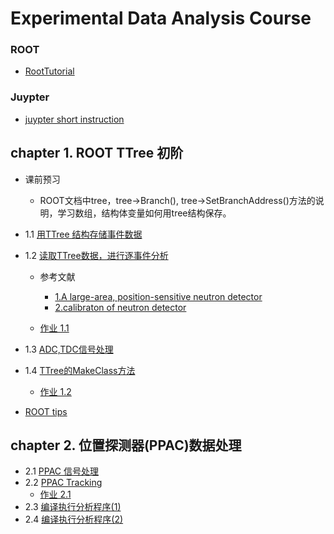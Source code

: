 # Experimental Data Analysis Course
### ROOT 
 - [RootTutorial](http://www.pp.rhul.ac.uk/~cowan/RootTutorial/)
### Juypter
 - [juypter short instruction](jupyter-short-instruction.pdf)
## chapter 1. ROOT TTree 初阶
 - 课前预习
   - ROOT文档中tree，tree->Branch(), tree->SetBranchAddress()方法的说明，学习数组，结构体变量如何用tree结构保存。
 - 1.1 [用TTree 结构存储事件数据](chapt1/1.1_create_tree.html)
 - 1.2 [读取TTree数据，进行逐事件分析](https://nbviewer.jupyter.org/github/zhihuanli/Experimental-Data-Analysis-Course/blob/master/chapt1/1.2%20read%20tree.ipynb)
    - 参考文献
      - [1.A large-area, position-sensitive neutron detector](./chapt1/neutron_detector.pdf)
      - [2.calibraton of neutron detector](./chapt1/neutron_cali.pdf)
      
    - [作业 1.1](https://nbviewer.jupyter.org/github/zhihuanli/Experimental-Data-Analysis-Course/blob/master/chapt1/coursework1.1.ipynb) 
 - 1.3 [ADC,TDC信号处理](https://nbviewer.jupyter.org/github/zhihuanli/Experimental-Data-Analysis-Course/blob/master/chapt1/1.3%20adc%20overflow.ipynb)
 - 1.4 [TTree的MakeClass方法](https://nbviewer.jupyter.org/github/zhihuanli/Experimental-Data-Analysis-Course/blob/master/chapt1/1.4%20root-tree-makeclass.ipynb)
     - [作业 1.2](https://nbviewer.jupyter.org/github/zhihuanli/Experimental-Data-Analysis-Course/blob/master/chapt1/coursework1.2.ipynb)
 
 - [ROOT tips](https://nbviewer.jupyter.org/github/zhihuanli/Experimental-Data-Analysis-Course/blob/master/chapt1/ROOT%20tips.ipynb)
 

## chapter 2. 位置探测器(PPAC)数据处理

  - 2.1 [PPAC 信号处理](https://nbviewer.jupyter.org/github/zhihuanli/Experimental-Data-Analysis-Course/blob/master/chapt2/2.1%20PPAC%20analysis.ipynb)
  - 2.2 [PPAC Tracking](https://nbviewer.jupyter.org/github/zhihuanli/Experimental-Data-Analysis-Course/blob/master/chapt2/2.2%20PPAC%20tracking.ipynb) 
     - [作业 2.1](https://nbviewer.jupyter.org/github/zhihuanli/Experimental-Data-Analysis-Course/blob/master/chapt2/coursework%202.1.ipynb) 
  - 2.3 [编译执行分析程序(1)](https://nbviewer.jupyter.org/github/zhihuanli/Experimental-Data-Analysis-Course/blob/master/chapt2/2.3%20compiling-1.ipynb)
  - 2.4 [编译执行分析程序(2)](https://nbviewer.jupyter.org/github/zhihuanli/Experimental-Data-Analysis-Course/blob/master/chapt2/2.4%20compiling-2.ipynb)

  
 
